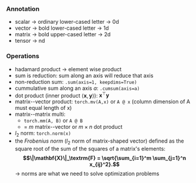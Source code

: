 ### Annotation
- scalar -> ordinary lower-cased letter -> 0d
- vector -> bold lower-cased letter -> 1d
- matrix -> bold upper-cased letter -> 2d
- tensor -> nd

### Operations
- hadamard product -> element wise product
- sum is reduction: sum along an axis will reduce that axis
- non-reduction sum: ```.sum(axis=1, keepdims=True)```
- cummulative sum along an axis _a_: ```.cumsum(axis=a)```
- dot product (inner product $\langle \mathbf{x}, \mathbf{y}\rangle$): $\mathbf{x}^\top \mathbf{y}$
- matrix--vector product: ```torch.mv(A,x)``` or ```A @ x```
(column dimension of A must equal length of x)
- matrix--matrix multi: 
    - ```torch.mm(A, B)``` or ```A @ B```
    - = $m$ matrix--vector or $m \times n$ dot product
- $l_2$ norm: ```torch.norm(x)```
- the *Frobenius norm* ($l_2$ norm of matrix-shaped vector) defined as the square root of the sum of the squares of a matrix's elements:
**$$\|\mathbf{X}\|_\textrm{F} = \sqrt{\sum_{i=1}^m \sum_{j=1}^n x_{ij}^2}.$$**
-> norms are what we need to solve optimization problems
